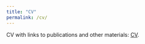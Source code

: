 ```yaml
---
title: "CV"
permalink: /cv/
---
```


CV with links to publications and other materials: [CV](https://ezaroukian.github.io/cv/CV.pdf).
